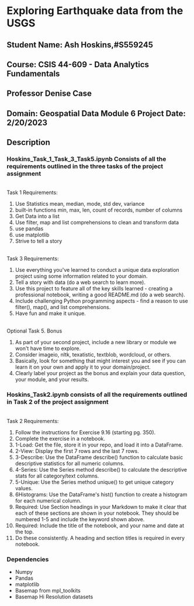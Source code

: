 # Exploring Earthquake data from the USGS

## Student Name: Ash Hoskins,#S559245 <br />
## Course: CSIS 44-609 - Data Analytics Fundamentals <br />
## Professor Denise Case <br />
## Domain: Geospatial Data Module 6 Project Date: 2/20/2023<br />


## Description

### Hoskins_Task_1_Task_3_Task5.ipynb Consists of all the requirements outlined in the three tasks of the project assignment

<br />Task 1 Requirements:
1. Use Statistics mean, median, mode, std dev, variance
2. built-in functions min, max, len, count of records, number of columns
3. Get Data into a list
4. Use filter, map and list comprehensions to clean and transform data
5. use pandas
6. use matplotlib
7. Strive to tell a story

<br />Task 3 Requirements:
1. Use everything you've learned to conduct a unique data exploration project using some information related to your domain. 
2. Tell a story with data (do a web search to learn more).
3. Use this project to feature all of the key skills learned - creating a professional notebook, writing a good README.md (do a web search). 
4. Include challenging Python programming aspects - find a reason to use filter(), map(), and list comprehensions.
5. Have fun and make it unique.

<br />Optional Task 5. Bonus
1. As part of your second project, include a new library or module we won't have time to explore. 
2. Consider imageio, nltk, texatistic, textblob, wordcloud, or others. 
3. Basically, look for something that might interest you and see if you can learn it on your own and apply it to your domain/project. 
4. Clearly label your project as the bonus and explain your data question, your module, and your results. 

### Hoskins_Task2.ipynb consists of all the requirements outlined in Task 2 of the project assignment
<br />Task 2 Requirements: 
1. Follow the instructions for Exercise 9.16 (starting pg. 350).
2. Complete the exercise in a notebook. 
3. 1-Load: Get the file, store it in your repo, and load it into a DataFrame. 
4. 2-View: Display the first 7 rows and the last 7 rows.
5. 3-Describe: Use the DataFrame describe() function to calculate basic descriptive statistics for all numeric columns. 
6. 4-Series: Use the Series method describe() to calculate the descriptive stats for all category/text columns.
7. 5-Unique: Use the Series method unique() to get unique category values. 
6. 6Histograms: Use the DataFrame's hist() function to create a histogram for each numerical column.
7. Required: Use Section headings in your Markdown to make it clear that each of these sections are shown in your notebook. They should be numbered 1-5 and include the keyword shown above.
8. Required: Include the title of the notebook, and your name and date at the top.
9. Do these consistently. A heading and section titles is required in every notebook. 


### Dependencies

* Numpy
* Pandas
* matplotlib
* Basemap from mpl_toolkits
* Basemap Hi Resolution datasets

